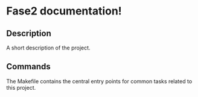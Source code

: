 # Fase2 documentation!

## Description

A short description of the project.

## Commands

The Makefile contains the central entry points for common tasks related to this project.

